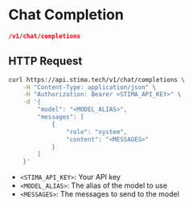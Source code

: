 # Chat Completion
```json
/v1/chat/completions
```

## HTTP Request

```bash
curl https://api.stima.tech/v1/chat/completions \
    -H "Content-Type: application/json" \
    -H "Authorization: Bearer <STIMA_API_KEY>" \
    -d '{
        "model": "<MODEL_ALIAS>",
        "messages": [
            {
                "role": "system",
                "content": "<MESSAGES>"
            }
        ]
    }'
```

- `<STIMA_API_KEY>`: Your API key
- `<MODEL_ALIAS>`: The alias of the model to use
- `<MESSAGES>`: The messages to send to the model

